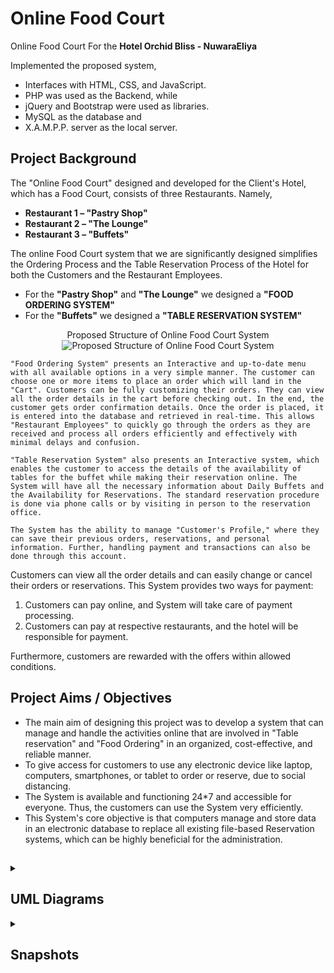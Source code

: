 # Online Food Court

Online Food Court For the **Hotel Orchid Bliss - NuwaraEliya** 

Implemented the proposed system,
- Interfaces with HTML, CSS, and JavaScript. 
- PHP was used as the Backend, while 
- jQuery and Bootstrap were used as libraries. 
- MySQL as the database and 
- X.A.M.P.P. server as the local server.

## Project Background

The "Online Food Court" designed and developed for the Client's Hotel, which has a Food Court, consists of three Restaurants. 
	Namely,
	
- **Restaurant 1 – "Pastry Shop"** 
- **Restaurant 2 – "The Lounge"** 
- **Restaurant 3 – "Buffets"** 

The online Food Court system that we are significantly designed simplifies the Ordering Process and the Table Reservation Process of the Hotel for both the Customers and the Restaurant Employees. 

- For the **"Pastry Shop"** and **"The Lounge"** we designed a **"FOOD ORDERING SYSTEM"**
- For the **"Buffets"** we designed a **"TABLE RESERVATION SYSTEM"**

<p align="center">
Proposed Structure of Online Food Court System<br>
<img src="https://user-images.githubusercontent.com/64683688/159475375-7f88790a-3d2d-41bc-a18b-8062bc78e50e.png?raw=true" alt="Proposed Structure of Online Food Court System"/>	
</p>

```
"Food Ordering System" presents an Interactive and up-to-date menu with all available options in a very simple manner. The customer can choose one or more items to place an order which will land in the "Cart". Customers can be fully customizing their orders. They can view all the order details in the cart before checking out. In the end, the customer gets order confirmation details. Once the order is placed, it is entered into the database and retrieved in real-time. This allows "Restaurant Employees" to quickly go through the orders as they are received and process all orders efficiently and effectively with minimal delays and confusion.
```
```
"Table Reservation System" also presents an Interactive system, which enables the customer to access the details of the availability of tables for the buffet while making their reservation online. The System will have all the necessary information about Daily Buffets and the Availability for Reservations. The standard reservation procedure is done via phone calls or by visiting in person to the reservation office.
```

`The System has the ability to manage "Customer's Profile," where they can save their previous orders, reservations, and personal information. Further, handling payment and transactions can also be done through this account.`  

Customers can view all the order details and can easily change or cancel their orders or reservations. This System provides two ways for payment:  

1. Customers can pay online, and System will take care of payment processing.  
2. Customers can pay at respective restaurants, and the hotel will be responsible for payment. 

Furthermore, customers are rewarded with the offers within allowed conditions.	

## Project Aims / Objectives

- The main aim of designing this project was to develop a system that can manage and handle the activities online that are involved in "Table reservation" and "Food Ordering" in an organized, cost-effective, and reliable manner. 
- To give access for customers to use any electronic device like laptop, computers, smartphones, or tablet to order or reserve, due to social distancing. 
- The System is available and functioning 24*7 and accessible for everyone. Thus, the customers can use the System very efficiently. 
- This System's core objective is that computers manage and store data in an electronic database to replace all existing file-based Reservation systems, which can be highly beneficial for the administration. 

## 



<details>
	<summary> <h2> UML Diagrams </h2> </summary>
<p align="center">
	
### 1. Class Diagram	
![image](https://user-images.githubusercontent.com/64683688/160149042-f60b90eb-9f02-4faf-8c02-acd64fee5d1d.png)

### 2. ER Diagram
![image](https://user-images.githubusercontent.com/64683688/160149217-d3222c97-72a4-465e-9e24-59609aad5cff.png)

### 3. Use Case Diagram
![Picture1](https://user-images.githubusercontent.com/64683688/160149517-73c35bd8-6aaa-435d-aaad-cf0b9a49e165.png)
</p>
</details>

<details>
	<summary> <h2> Snapshots </h2> </summary>
<p align="center">
	
### 1. Home Page

![image](https://user-images.githubusercontent.com/64683688/159487951-9362661c-e1b5-4ad5-b533-ba3cc8a6487a.png)

### 2. Restaurant 1 – Pastry Shop

![image](https://user-images.githubusercontent.com/64683688/159488008-7a07d2d0-a148-49f3-90ee-6f95382f895f.png)

### 3. Restaurant 2 – The Lounge

![image](https://user-images.githubusercontent.com/64683688/159488056-7d4d5702-5eef-4fb6-9b6a-a8e9b1897195.png)

### 4. Restaurant 3 – The Buffet

![image](https://user-images.githubusercontent.com/64683688/159488103-80a54205-4f89-4907-ac2e-66ce9140938d.png)

### 5. Contact Us

![image](https://user-images.githubusercontent.com/64683688/159488167-53f26bc3-a9dc-49ed-aee4-28f1d5e74ecc.png)

### USER SIGN-UP AND PASSWORD RESET PROCESS

![image](https://user-images.githubusercontent.com/64683688/159488287-58d7f402-d0c6-435d-8ffc-6633549f1984.png)

![image](https://user-images.githubusercontent.com/64683688/159488558-41ad991a-eb4f-4713-b3f1-9989f6a215be.png)

![image](https://user-images.githubusercontent.com/64683688/159488598-daa704c8-1efc-4f24-851f-160a25447b21.png)

### Login

![image](https://user-images.githubusercontent.com/64683688/159488584-3ba682f7-7ccd-44f7-a33a-d422ce6b2680.png)

### User Profile

![image](https://user-images.githubusercontent.com/64683688/159488669-b4fe8d8b-52a5-4f69-9b99-d81c08fdc07b.png)

![image](https://user-images.githubusercontent.com/64683688/159488690-36b47a9d-39a3-4804-b06e-f21b116a5cab.png)

![image](https://user-images.githubusercontent.com/64683688/159488718-5a268d60-b785-4c7c-87a5-b2ebe6f52e6e.png)

![image](https://user-images.githubusercontent.com/64683688/159488755-e8250e54-bfdd-412a-8a8b-59fbdd9c7739.png)

### CART AND THE CART PROCESS

![image](https://user-images.githubusercontent.com/64683688/159488876-f3cb5389-aafe-45a3-87ff-0a8a0291603c.png)

![image](https://user-images.githubusercontent.com/64683688/159488937-72c8d996-5388-4bc9-8fc2-682a42410d26.png)

![image](https://user-images.githubusercontent.com/64683688/159488948-740a7eed-83b4-4722-b3da-a9e9ac4736d8.png)

![image](https://user-images.githubusercontent.com/64683688/159489020-42f00e08-406d-4957-ae5b-7396245e8226.png)

![image](https://user-images.githubusercontent.com/64683688/159489052-03d55fd6-7a8e-4c3a-9137-8216bd239763.png)

### TABLE BOOKING PROCESS

![image](https://user-images.githubusercontent.com/64683688/159493325-5ebb0723-028e-45e2-b54e-f265fb970a69.png)

![image](https://user-images.githubusercontent.com/64683688/159493347-1a3a42e4-76e1-4cec-a434-2d7bff4b0d31.png)

![image](https://user-images.githubusercontent.com/64683688/159493371-6b4fe846-ed28-4b7a-b29f-106f129194f1.png)

## ADMIN PANEL

### 1. Dashboard
![image](https://user-images.githubusercontent.com/64683688/159649584-429526d9-af72-4d0d-9f0a-9285b2d30f7d.png)

### 2. Food Menu
![image](https://user-images.githubusercontent.com/64683688/159649613-ddbe4af4-9eeb-4eeb-bbbf-1e2081d78f85.png)

#### 2.1. Pastry Shop
![image](https://user-images.githubusercontent.com/64683688/159649693-b47377d7-ed56-463b-b003-8a295500a083.png)
![image](https://user-images.githubusercontent.com/64683688/159649742-ba99647e-fa91-4a9b-a3ba-ffcce69b046f.png)

#### 2.2 The Lounge
![image](https://user-images.githubusercontent.com/64683688/159649792-9ccbea15-26ac-4a11-94ce-6e9b7992bf86.png)
![image](https://user-images.githubusercontent.com/64683688/159649829-69f117fe-f1b1-4672-b3bb-5aebae8c49f1.png)

### 3. Staff Allocation
![image](https://user-images.githubusercontent.com/64683688/159649864-74f9b46b-cc5f-4c5b-a629-76a94e6d83d5.png)

### 4. Promotions
![image](https://user-images.githubusercontent.com/64683688/159649906-8c95ddb7-15ac-4792-a835-060f8e900649.png)

### 5. Orders Management
![image](https://user-images.githubusercontent.com/64683688/159649969-132d1c76-93b4-478a-ac7f-a02c94304a11.png)

![image](https://user-images.githubusercontent.com/64683688/159649984-46dfe9df-a7ad-4e8c-a605-479f29835dbd.png)

![image](https://user-images.githubusercontent.com/64683688/159649999-7a648f78-eb7b-4dee-85e8-3c0e19247a94.png)

### 6. Reservation Management
![image](https://user-images.githubusercontent.com/64683688/159650033-757f996c-bdd0-4c07-a06f-cc30124d7705.png)

![image](https://user-images.githubusercontent.com/64683688/159650054-18ab3c97-2550-4922-ba7d-1775147f1ce8.png)

![image](https://user-images.githubusercontent.com/64683688/159650082-b3f3e041-d613-4fe1-bb26-0b00e716fb81.png)

### 7. Customers
![image](https://user-images.githubusercontent.com/64683688/159650115-f6b53c09-ebbc-43bd-8ea6-f905b51ed53b.png)

### 8. Staff Members
![image](https://user-images.githubusercontent.com/64683688/159650174-4246b2ba-66cb-4e14-a978-564400225e0e.png)

### 9. Profile Settings
![image](https://user-images.githubusercontent.com/64683688/159650218-b0d2ac6e-ef1d-4321-a7a7-f4b4df628a91.png)

</p>
</details>
